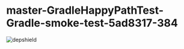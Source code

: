 # master-GradleHappyPathTest-Gradle-smoke-test-5ad8317-384

![depshield](https://depshield.sonatype.org/badges/depshield-prod/master-GradleHappyPathTest-Gradle-smoke-test-5ad8317-384/depshield.svg)